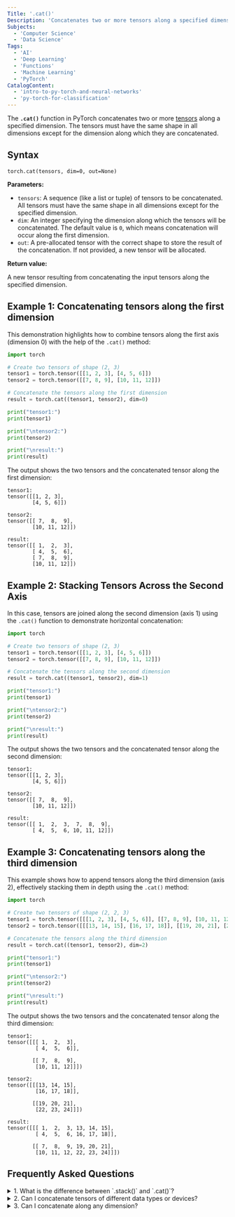 ```yaml
---
Title: '.cat()'
Description: 'Concatenates two or more tensors along a specified dimension.'
Subjects:
  - 'Computer Science'
  - 'Data Science'
Tags:
  - 'AI'
  - 'Deep Learning'
  - 'Functions'
  - 'Machine Learning'
  - 'PyTorch'
CatalogContent:
  - 'intro-to-py-torch-and-neural-networks'
  - 'py-torch-for-classification'
---
```


The **`.cat()`** function in PyTorch concatenates two or more [tensors](https://www.codecademy.com/resources/docs/pytorch/tensors) along a specified dimension. The tensors must have the same shape in all dimensions except for the dimension along which they are concatenated.

## Syntax

```pseudo
torch.cat(tensors, dim=0, out=None)
```

**Parameters:**

- `tensors`: A sequence (like a list or tuple) of tensors to be concatenated. All tensors must have the same shape in all dimensions except for the specified dimension.
- `dim`: An integer specifying the dimension along which the tensors will be concatenated. The default value is `0`, which means concatenation will occur along the first dimension.
- `out`: A pre-allocated tensor with the correct shape to store the result of the concatenation. If not provided, a new tensor will be allocated.

**Return value:**

A new tensor resulting from concatenating the input tensors along the specified dimension.

## Example 1: Concatenating tensors along the first dimension

This demonstration highlights how to combine tensors along the first axis (dimension 0) with the help of the `.cat()` method:

```py
import torch

# Create two tensors of shape (2, 3)
tensor1 = torch.tensor([[1, 2, 3], [4, 5, 6]])
tensor2 = torch.tensor([[7, 8, 9], [10, 11, 12]])

# Concatenate the tensors along the first dimension
result = torch.cat((tensor1, tensor2), dim=0)

print("tensor1:")
print(tensor1)

print("\ntensor2:")
print(tensor2)

print("\nresult:")
print(result)
```

The output shows the two tensors and the concatenated tensor along the first dimension:

```shell
tensor1:
tensor([[1, 2, 3],
        [4, 5, 6]])

tensor2:
tensor([[ 7,  8,  9],
        [10, 11, 12]])

result:
tensor([[ 1,  2,  3],
        [ 4,  5,  6],
        [ 7,  8,  9],
        [10, 11, 12]])
```

## Example 2: Stacking Tensors Across the Second Axis

In this case, tensors are joined along the second dimension (axis 1) using the `.cat()` function to demonstrate horizontal concatenation:

```py
import torch

# Create two tensors of shape (2, 3)
tensor1 = torch.tensor([[1, 2, 3], [4, 5, 6]])
tensor2 = torch.tensor([[7, 8, 9], [10, 11, 12]])

# Concatenate the tensors along the second dimension
result = torch.cat((tensor1, tensor2), dim=1)

print("tensor1:")
print(tensor1)

print("\ntensor2:")
print(tensor2)

print("\nresult:")
print(result)
```

The output shows the two tensors and the concatenated tensor along the second dimension:

```shell
tensor1:
tensor([[1, 2, 3],
        [4, 5, 6]])

tensor2:
tensor([[ 7,  8,  9],
        [10, 11, 12]])

result:
tensor([[ 1,  2,  3,  7,  8,  9],
        [ 4,  5,  6, 10, 11, 12]])
```

## Example 3: Concatenating tensors along the third dimension

This example shows how to append tensors along the third dimension (axis 2), effectively stacking them in depth using the `.cat()` method:

```py
import torch

# Create two tensors of shape (2, 2, 3)
tensor1 = torch.tensor([[[1, 2, 3], [4, 5, 6]], [[7, 8, 9], [10, 11, 12]]])
tensor2 = torch.tensor([[[13, 14, 15], [16, 17, 18]], [[19, 20, 21], [22, 23, 24]]])

# Concatenate the tensors along the third dimension
result = torch.cat((tensor1, tensor2), dim=2)

print("tensor1:")
print(tensor1)

print("\ntensor2:")
print(tensor2)

print("\nresult:")
print(result)
```

The output shows the two tensors and the concatenated tensor along the third dimension:

```shell
tensor1:
tensor([[[ 1,  2,  3],
         [ 4,  5,  6]],

        [[ 7,  8,  9],
         [10, 11, 12]]])

tensor2:
tensor([[[13, 14, 15],
         [16, 17, 18]],

        [[19, 20, 21],
         [22, 23, 24]]])

result:
tensor([[[ 1,  2,  3, 13, 14, 15],
         [ 4,  5,  6, 16, 17, 18]],

        [[ 7,  8,  9, 19, 20, 21],
         [10, 11, 12, 22, 23, 24]]])
```

## Frequently Asked Questions

<details>
<summary>1. What is the difference between `.stack()` and `.cat()`?</summary>
<p>
<ul> 
<li>`.cat()` combines tensors along an existing dimension.</li>
<li>`.stack()` adds a new dimension and stacks tensors along that new axis.</li>
</ul>
Use stack when you want to create a new level of nesting; use cat to extend an existing one.
</p>
</details>

<details>
<summary>2. Can I concatenate tensors of different data types or devices?</summary>
<p>No. All tensors must have the same data type and must be on the same device (e.g., all on [CPU](https://www.codecademy.com/resources/blog/what-is-a-cpu/) or all on GPU). Mismatches will raise an error.
</p>
</details>

<details>
<summary>3. Can I concatenate along any dimension?</summary>
<p>Yes, as long as all other dimensions match. You can concatenate along any valid axis that exists in the input tensors.</p>
</details>
